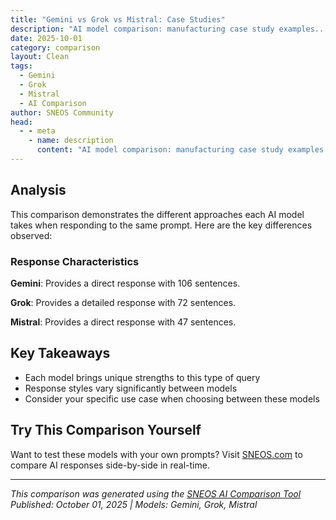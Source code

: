 ```yaml
---
title: "Gemini vs Grok vs Mistral: Case Studies"
description: "AI model comparison: manufacturing case study examples..."
date: 2025-10-01
category: comparison
layout: Clean
tags:
  - Gemini
  - Grok
  - Mistral
  - AI Comparison
author: SNEOS Community
head:
  - - meta
    - name: description
      content: "AI model comparison: manufacturing case study examples..."
---
```


<ChatComparison
  title="Gemini vs Grok vs Mistral: Case Studies"
  prompt="manufacturing case study examples"
  :responses='{
    "Gemini": "Okay, let\u0027s explore some manufacturing case study examples, categorized by the type of problem or focus.  For each, I\u0027ll give a brief overview and, where possible, links to more information.\n\n**I.  Lean Manufacturing \u0026 Efficiency Improvements**\n\n*   **Case Study:  Harley-Davidson (Lean Implementation)**\n\n    *   **Problem:**  Harley-Davidson was struggling with long lead times, high inventory costs, and quality issues. They faced intense competition from Japanese motorcycle manufacturers.\n    *   **Solution:**  They implemented lean manufacturing principles, including:\n        *   Value Stream Mapping to identify and eliminate waste.\n        *   Kanban systems for pull-based production.\n        *   5S methodology for workplace organization.\n        *   Kaizen events for continuous improvement.\n    *   **Results:**  Significant reductions in lead times, inventory, and defects, along with improved productivity and customer satisfaction.\n    *   **Where to Learn More:**  Search for \u0022Harley-Davidson Lean Manufacturing Case Study.\u0022  Many articles and books document their lean journey.\n\n*   **Case Study:  Toyota (The Toyota Production System - TPS)**\n\n    *   **Problem:**  Toyota needed to efficiently produce a variety of vehicles with limited resources after World War II.\n    *   **Solution:**  They developed the Toyota Production System (TPS), which is the foundation of lean manufacturing. Key principles include:\n        *   Just-in-Time (JIT) inventory management.\n        *   Jidoka (automation with a human touch, focusing on quality at the source).\n        *   Continuous Improvement (Kaizen).\n        *   Respect for People.\n    *   **Results:**  Toyota became a global leader in automotive manufacturing, renowned for its efficiency, quality, and responsiveness to customer demand.\n    *   **Where to Learn More:**  Numerous books and articles detail TPS.  \u0022The Toyota Way\u0022 by Jeffrey Liker is a classic.\n\n*   **Case Study:  Aerojet Rocketdyne (Lean \u0026 Six Sigma)**\n\n    *   **Problem:** Aerojet Rocketdyne faced challenges with complex manufacturing processes, high defect rates, and increasing customer demands.\n    *   **Solution:** They implemented a Lean Six Sigma program focusing on:\n        *   Reducing variation in critical processes.\n        *   Eliminating defects through data-driven analysis.\n        *   Streamlining workflows.\n        *   Improving communication and collaboration.\n    *   **Results:**  Significant cost savings, reduced cycle times, improved product quality, and increased customer satisfaction.\n\n**II.  Supply Chain Optimization**\n\n*   **Case Study:  Zara (Fast Fashion Supply Chain)**\n\n    *   **Problem:**  Zara\u0027s business model relies on rapidly responding to changing fashion trends. They needed a supply chain that could quickly deliver new designs to stores.\n    *   **Solution:**  Zara implemented a highly responsive and vertically integrated supply chain:\n        *   Significant in-house production capabilities.\n        *   Rapid prototyping and design.\n        *   Frequent deliveries to stores.\n        *   Close monitoring of sales data to inform production decisions.\n    *   **Results:**  Zara can bring new designs from concept to stores in a matter of weeks, giving them a competitive edge in the fast fashion market.\n    *   **Where to Learn More:**  Search for \u0022Zara Supply Chain Case Study.\u0022\n\n*   **Case Study:  Boeing (787 Dreamliner Supply Chain Challenges)**\n\n    *   **Problem:**  Boeing outsourced a significant portion of the 787 Dreamliner\u0027s production to global suppliers. This led to delays, quality issues, and cost overruns.\n    *   **Solution:**  (In response to the problems) Boeing had to:\n        *   Bring more production in-house.\n        *   Improve communication and coordination with suppliers.\n        *   Invest in quality control and inspection processes.\n    *   **Results:**  While the 787 program eventually became successful, the initial supply chain challenges resulted in significant delays and financial losses. This case study highlights the risks of overly complex and geographically dispersed supply chains.\n    *   **Where to Learn More:**  Search for \u0022Boeing 787 Supply Chain Problems Case Study.\u0022\n\n*   **Case Study:  Intel (Supply Chain Resiliency)**\n\n    *   **Problem:** Intel needed to ensure a reliable supply of critical components, even in the face of disruptions like natural disasters or geopolitical instability.\n    *   **Solution:** They invested heavily in:\n        *   Geographically diversified manufacturing facilities.\n        *   Dual sourcing for critical components.\n        *   Robust risk management and contingency planning.\n        *   Close collaboration with suppliers.\n    *   **Results:** Intel has been able to maintain production and meet customer demand even during major disruptions, demonstrating the importance of supply chain resiliency.\n\n**III.  Technology Adoption \u0026 Digital Transformation**\n\n*   **Case Study:  Siemens (Digital Factory)**\n\n    *   **Problem:**  Siemens sought to improve its manufacturing efficiency and responsiveness by leveraging digital technologies.\n    *   **Solution:**  They created a \u0022digital factory\u0022 that integrates:\n        *   Product Lifecycle Management (PLM) software.\n        *   Manufacturing Execution Systems (MES).\n        *   Automation and robotics.\n        *   Data analytics and IoT sensors.\n    *   **Results:**  Siemens has seen significant improvements in productivity, quality, and time-to-market. They are able to simulate and optimize production processes before they are implemented in the physical world.\n    *   **Where to Learn More:**  Search for \u0022Siemens Digital Factory Case Study.\u0022\n\n*   **Case Study:  General Electric (GE) (Industrial Internet of Things - IIoT)**\n\n    *   **Problem:** GE wanted to improve the performance and reliability of its industrial equipment by leveraging data analytics and connectivity.\n    *   **Solution:**  They developed the Predix platform, an IIoT platform that allows them to:\n        *   Collect data from sensors on their equipment.\n        *   Analyze the data to identify potential problems.\n        *   Provide predictive maintenance recommendations.\n    *   **Results:**  GE has been able to reduce downtime, improve efficiency, and extend the life of its equipment.\n    *   **Where to Learn More:**  Search for \u0022GE Predix Case Study.\u0022  Note: GE\u0027s IIoT efforts have evolved, so look for current analyses.\n\n*   **Case Study:  Ford Motor Company (Robotics and Automation)**\n\n    *   **Problem:** Ford needed to improve efficiency and safety in its manufacturing plants while maintaining high quality standards.\n    *   **Solution:** They invested heavily in:\n        *   Robotics for repetitive and hazardous tasks.\n        *   Automated assembly lines.\n        *   Advanced sensors and vision systems.\n    *   **Results:**  Ford has been able to increase production volume, reduce labor costs, improve worker safety, and maintain high levels of quality.\n\n**IV.  Quality Management**\n\n*   **Case Study:  Motorola (Six Sigma)**\n\n    *   **Problem:**  Motorola faced increasing competition and needed to improve the quality of its products and services.\n    *   **Solution:**  They developed the Six Sigma methodology, a data-driven approach to process improvement that aims to reduce defects to near zero.\n    *   **Results:**  Motorola achieved significant cost savings, improved customer satisfaction, and enhanced its reputation for quality.\n    *   **Where to Learn More:**  Search for \u0022Motorola Six Sigma Case Study.\u0022\n\n*   **Case Study:  Johnson \u0026 Johnson (Quality Control in Pharmaceuticals)**\n\n    *   **Problem:** Johnson \u0026 Johnson, as a pharmaceutical company, has an absolute imperative to maintain the highest levels of quality and safety in its products.\n    *   **Solution:**  They implemented rigorous quality control processes throughout their entire manufacturing process, including:\n        *   Stringent supplier selection and management.\n        *   In-process testing and inspection.\n        *   Final product testing.\n        *   Batch traceability.\n    *   **Results:**  Johnson \u0026 Johnson has been able to maintain a strong reputation for quality and safety, which is critical for its success in the pharmaceutical industry.\n\n**V.  Sustainability \u0026 Environmental Impact**\n\n*   **Case Study:  Patagonia (Sustainable Manufacturing)**\n\n    *   **Problem:**  Patagonia is committed to minimizing its environmental impact.\n    *   **Solution:**  They have implemented a variety of sustainable manufacturing practices, including:\n        *   Using recycled materials.\n        *   Reducing water and energy consumption.\n        *   Implementing closed-loop manufacturing processes.\n        *   Promoting fair labor practices.\n    *   **Results:**  Patagonia has reduced its environmental footprint and has built a strong brand reputation for sustainability.\n    *   **Where to Learn More:**  Search for \u0022Patagonia Sustainable Manufacturing Case Study.\u0022\n\n*   **Case Study:  Tesla (Sustainable Automotive Manufacturing)**\n\n    *   **Problem:**  Tesla aims to produce electric vehicles in a sustainable manner.\n    *   **Solution:**  They are investing in:\n        *   Gigafactories that are powered by renewable energy.\n        *   Battery recycling programs.\n        *   Supply chain transparency to ensure responsible sourcing of materials.\n    *   **Results:**  Tesla is reducing the environmental impact of its vehicles and is contributing to the growth of the sustainable automotive industry.\n\n**Key Takeaways for Analyzing Manufacturing Case Studies:**\n\n*   **Identify the Problem:** What challenge was the company facing?\n*   **Understand the Solution:** What actions did they take to address the problem?\n*   **Quantify the Results:** What were the measurable outcomes (e.g., cost savings, lead time reduction, quality improvement)?\n*   **Lessons Learned:** What insights can be gained from the case study that can be applied to other manufacturing contexts?\n*   **Context Matters:**  Consider the industry, company size, and specific circumstances when interpreting the results.  What works for one company might not work for another.\n\nThis list provides a starting point. You can find many more case studies by searching online using the keywords and phrases I\u0027ve provided. Good luck with your research!\n",
    "Grok": "Manufacturing case studies provide valuable insights into real-world challenges, solutions, and outcomes within the manufacturing industry. Below are examples of manufacturing case studies that highlight different aspects such as process improvement, technology implementation, sustainability, and supply chain optimization. Each example is based on common industry scenarios and outcomes often discussed in business reports, academic studies, and corporate publications.\n\n---\n\n### 1. **Toyota Motor Corporation: Lean Manufacturing**\n**Industry:** Automotive Manufacturing  \n**Challenge:** In the post-World War II era, Toyota faced resource constraints and needed to compete with larger, more established automakers like Ford and GM.  \n**Solution:** Toyota developed the **Toyota Production System (TPS)**, focusing on lean manufacturing principles to minimize waste, improve efficiency, and ensure just-in-time (JIT) inventory management. Concepts like \u0022Kaizen\u0022 (continuous improvement) and \u0022Kanban\u0022 (visual scheduling) were introduced.  \n**Outcome:** Toyota became one of the most efficient and profitable automakers in the world. The lean manufacturing model reduced costs, improved quality, and significantly shortened production cycles. TPS has since been adopted by manufacturers globally across industries.  \n**Key Takeaway:** Lean principles can transform manufacturing by emphasizing efficiency, reducing waste, and fostering a culture of continuous improvement.\n\n**Source Reference:** Often cited in business textbooks and articles on operations management (e.g., \u0022The Machine That Changed the World\u0022 by Womack, Jones, and Roos).\n\n---\n\n### 2. **General Electric (GE): Digital Transformation with Industry 4.0**\n**Industry:** Industrial Manufacturing  \n**Challenge:** GE needed to modernize its manufacturing processes to stay competitive and reduce downtime in its factories producing turbines, engines, and other industrial equipment.  \n**Solution:** GE embraced Industry 4.0 by implementing the **Industrial Internet of Things (IIoT)** and creating its \u0022Brilliant Factory\u0022 initiative. This involved integrating sensors, big data analytics, and predictive maintenance into their production systems to monitor equipment in real-time and optimize performance.  \n**Outcome:** GE reported a significant reduction in unplanned downtime (up to 20% in some factories), improved product quality, and increased operational efficiency. The data collected also helped in designing better products tailored to customer needs.  \n**Key Takeaway:** Digital transformation and smart manufacturing technologies can lead to substantial cost savings and operational improvements.\n\n**Source Reference:** GE\u2019s own case studies and white papers on Brilliant Factory; Industry 4.0 reports.\n\n---\n\n### 3. **Nike: Sustainable Manufacturing and Supply Chain**\n**Industry:** Apparel and Footwear Manufacturing  \n**Challenge:** Nike faced criticism for its environmental impact and labor practices in the 1990s, risking brand reputation and consumer trust.  \n**Solution:** Nike adopted a sustainability strategy through its \u0022Nike Air\u0022 initiative and the broader \u0022Move to Zero\u0022 campaign. They focused on using recycled materials (e.g., Flyknit technology), reducing water usage in dyeing processes, and improving working conditions in supplier factories via audits and partnerships.  \n**Outcome:** Nike reduced its carbon footprint by 30% per unit of product between 2015 and 2020, regained consumer trust, and positioned itself as a leader in sustainable manufacturing. Innovations like Air Max soles made from 50% recycled materials became a market differentiator.  \n**Key Takeaway:** Sustainability in manufacturing can enhance brand value and meet consumer demand for ethical practices while driving innovation.\n\n**Source Reference:** Nike\u2019s Sustainability Reports and Harvard Business Review case studies.\n\n---\n\n### 4. **Tesla, Inc.: Automation and Scalability Challenges**\n**Industry:** Electric Vehicle Manufacturing  \n**Challenge:** During the ramp-up of Model 3 production in 2017-2018, Tesla struggled with production bottlenecks, quality issues, and delays due to over-reliance on automation and underestimation of human labor needs.  \n**Solution:** Tesla adjusted its strategy by balancing automation with manual labor, setting up a \u0022tent\u0022 assembly line at its Fremont factory to meet demand, and iteratively improving its production processes. They also invested heavily in vertical integration to control the supply chain.  \n**Outcome:** Tesla overcame the \u0022production hell\u0022 phase, achieving record delivery numbers by 2020. Lessons learned helped streamline operations for future models and Gigafactory expansions. However, the case also highlighted the risks of over-automation without adequate testing.  \n**Key Takeaway:** A balanced approach to automation and workforce management is critical for scaling manufacturing operations.\n\n**Source Reference:** News articles (e.g., Bloomberg, Reuters), Tesla earnings reports, and business case studies.\n\n---\n\n### 5. **Boeing: Supply Chain Disruption During 737 MAX Crisis**\n**Industry:** Aerospace Manufacturing  \n**Challenge:** Boeing faced severe supply chain and production issues after the grounding of the 737 MAX in 2019 due to safety concerns following two fatal crashes. This led to halted deliveries and strained relationships with suppliers.  \n**Solution:** Boeing worked on re-certifying the aircraft with regulatory bodies, implemented stricter quality control measures, and restructured its supply chain to rebuild trust with suppliers. They also slowed production to focus on safety and compliance over speed.  \n**Outcome:** The 737 MAX returned to service in late 2020 after extensive modifications, but Boeing lost significant market share to Airbus during the crisis. The case underscored the importance of safety and transparency in manufacturing high-stakes products.  \n**Key Takeaway:** Supply chain disruptions and safety issues in manufacturing can have long-term financial and reputational impacts, requiring proactive risk management.\n\n**Source Reference:** Aviation industry reports, Boeing press releases, and case studies in supply chain management journals.\n\n---\n\n### 6. **Unilever: Localizing Manufacturing for Efficiency**\n**Industry:** Consumer Goods Manufacturing  \n**Challenge:** Unilever needed to reduce costs and improve market responsiveness in diverse global markets for its products like Dove, Lipton, and Knorr.  \n**Solution:** Unilever adopted a localized manufacturing strategy, setting up regional production facilities closer to key markets. They also implemented sustainable practices, such as reducing packaging waste and optimizing logistics.  \n**Outcome:** Localization reduced transportation costs and lead times, enabling faster response to regional consumer trends. Sustainability efforts further improved brand perception, with Unilever achieving a 50% reduction in waste per ton of production by 2020.  \n**Key Takeaway:** Localizing manufacturing can enhance efficiency and adaptability while aligning with sustainability goals.\n\n**Source Reference:** Unilever\u2019s Sustainable Living Plan reports and business school case studies.\n\n---\n\n### How to Use These Case Studies:\n- **Educational Purpose:** Use these examples to understand key manufacturing concepts like lean production, digital transformation, and sustainability. They are often discussed in business and engineering courses.\n- **Business Application:** Analyze these cases to identify strategies applicable to specific manufacturing challenges in your organization.\n- **Research and Analysis:** Look into detailed reports, white papers, or academic journals for in-depth data and updates on these companies\u2019 progress.\n\nIf you\u2019re looking for a specific type of manufacturing case study (e.g., small business, specific industry, or region), or need a deeper dive into one of these examples, let me know! Additionally, many of these companies publish annual reports or sustainability reports on their websites, and platforms like Harvard Business Review, McKinsey, and Deloitte offer detailed case studies and analyses.",
    "Mistral": "Certainly! Case studies in manufacturing can provide valuable insights into best practices, challenges, and innovative solutions. Here are a few examples of manufacturing case studies:\n\n### 1. **Lean Manufacturing Implementation at Toyota**\n**Background:**\nToyota Motor Corporation faced challenges with inefficiencies and waste in its production processes.\n\n**Solution:**\nToyota implemented Lean Manufacturing principles, focusing on eliminating waste, improving efficiency, and enhancing quality. Key strategies included Just-In-Time (JIT) inventory management, continuous improvement (Kaizen), and standardized work processes.\n\n**Results:**\n- Reduced lead times by 50%.\n- Increased production efficiency by 30%.\n- Improved product quality, leading to higher customer satisfaction.\n\n### 2. **Industry 4.0 Transformation at Siemens**\n**Background:**\nSiemens aimed to leverage Industry 4.0 technologies to enhance its manufacturing operations.\n\n**Solution:**\nSiemens integrated advanced technologies such as the Internet of Things (IoT), artificial intelligence (AI), and robotics into its production lines. They also implemented digital twins for predictive maintenance and real-time monitoring.\n\n**Results:**\n- Increased operational efficiency by 20%.\n- Reduced downtime by 30% through predictive maintenance.\n- Enhanced product customization capabilities, meeting diverse customer needs.\n\n### 3. **Sustainable Manufacturing at Patagonia**\n**Background:**\nPatagonia, a clothing and gear company, sought to reduce its environmental impact while maintaining high-quality products.\n\n**Solution:**\nPatagonia adopted sustainable manufacturing practices, including using recycled materials, implementing energy-efficient processes, and promoting fair labor practices. They also launched the Worn Wear program to encourage repair and reuse of products.\n\n**Results:**\n- Reduced carbon footprint by 25%.\n- Increased use of recycled materials by 40%.\n- Enhanced brand reputation and customer loyalty.\n\n### 4. **Supply Chain Optimization at Procter \u0026 Gamble**\n**Background:**\nProcter \u0026 Gamble (P\u0026G) faced challenges with supply chain inefficiencies, leading to increased costs and delays.\n\n**Solution:**\nP\u0026G implemented a comprehensive supply chain optimization strategy, including demand forecasting, inventory management, and logistics improvements. They also adopted a collaborative approach with suppliers and distributors.\n\n**Results:**\n- Reduced inventory holding costs by 20%.\n- Improved on-time delivery by 15%.\n- Enhanced overall supply chain visibility and responsiveness.\n\n### 5. **Quality Improvement at General Electric (GE)**\n**Background:**\nGE encountered quality issues in its manufacturing processes, affecting product reliability and customer satisfaction.\n\n**Solution:**\nGE implemented a robust quality management system, including Six Sigma methodologies, statistical process control (SPC), and continuous improvement initiatives. They also focused on employee training and engagement.\n\n**Results:**\n- Reduced defect rates by 50%.\n- Improved product reliability by 30%.\n- Enhanced customer satisfaction and loyalty.\n\n### 6. **Automation and Robotics at Tesla**\n**Background:**\nTesla aimed to increase production capacity and efficiency to meet growing demand for its electric vehicles.\n\n**Solution:**\nTesla invested heavily in automation and robotics, integrating advanced manufacturing technologies into its production lines. They also focused on optimizing workflows and reducing manual labor.\n\n**Results:**\n- Increased production capacity by 40%.\n- Reduced labor costs by 20%.\n- Enhanced product consistency and quality.\n\nThese case studies illustrate how different manufacturing companies have addressed specific challenges through innovative solutions, leading to improved efficiency, quality, and sustainability."
  }'
  published-date="19:33"
/>

## Analysis

This comparison demonstrates the different approaches each AI model takes when responding to the same prompt. Here are the key differences observed:

### Response Characteristics

**Gemini**: Provides a direct response with 106 sentences. 

**Grok**: Provides a detailed response with 72 sentences. 

**Mistral**: Provides a direct response with 47 sentences. 

## Key Takeaways

- Each model brings unique strengths to this type of query
- Response styles vary significantly between models
- Consider your specific use case when choosing between these models

## Try This Comparison Yourself

Want to test these models with your own prompts? Visit [SNEOS.com](https://sneos.com) to compare AI responses side-by-side in real-time.

---

*This comparison was generated using the [SNEOS AI Comparison Tool](https://sneos.com)*
*Published: October 01, 2025 | Models: Gemini, Grok, Mistral*
